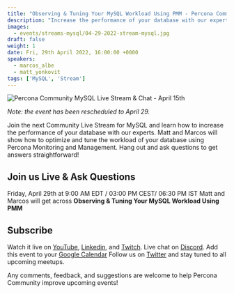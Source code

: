 ```yaml
---
title: "Observing & Tuning Your MySQL Workload Using PMM - Percona Community MySQL Live Stream & Chat - April, 29th"
description: "Increase the performance of your database with our experts. Matt and Marcos will show how to optimize and tune your database workload using Percona Monitoring and Management on April, 29th at 9:00 AM EDT  / 03:00 PM CEST/ 06:30 PM IST"
images:
  - events/streams-mysql/04-29-2022-stream-mysql.jpg
draft: false
weight: 1
date: Fri, 29th April 2022, 16:00:00 +0000
speakers:
  - marcos_albe
  - matt_yonkovit
tags: ['MySQL', 'Stream']
---
```


![Percona Community MySQL Live Stream & Chat - April 15th](events/streams-mysql/04-29-2022-stream-mysql.jpg)

*Note: the event has been rescheduled to April 29.*

Join the next Community Live Stream for MySQL and learn how to increase the performance of your database with our experts. Matt and Marcos will show how to optimize and tune the workload of your database using Percona Monitoring and Management. Hang out and ask questions to get answers straightforward!

## Join us Live & Ask Questions
Friday, April 29th at 9:00 AM EDT  / 03:00 PM CEST/ 06:30 PM IST
Matt and Marcos will get across **Observing & Tuning Your MySQL Workload Using PMM**

## Subscribe
Watch it live on [YouTube](https://www.youtube.com/watch?v=4ccEZZtjqWg), [Linkedin](https://www.linkedin.com/video/event/urn:li:ugcPost:6920320290438701056/), and [Twitch](https://www.twitch.tv/perconacommunity).
Live chat on [Discord](http://per.co.na/discord).
Add this event to your [Google Calendar](https://calendar.google.com/event?action=TEMPLATE&tmeid=NWJoaGU5dTM2ZmpqZ3Y1bTR0anBrOGRxN3RfMjAyMjA0MjlUMTMwMDAwWiBmcmVkZWwubWFtaW5kcmFAcGVyY29uYS5jb20&tmsrc=fredel.mamindra%40percona.com&scp=ALL)
Follow us on [Twitter](https://twitter.com/PerconaBytes) and stay tuned to all upcoming meetups.

Any comments, feedback, and suggestions are welcome to help Percona Community improve upcoming events!
